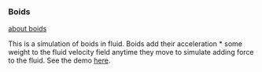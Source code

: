 ### Boids
[about boids](https://en.wikipedia.org/wiki/Boids)

This is a simulation of boids in fluid. Boids add their acceleration * some weight to the fluid velocity field anytime they move to simulate adding force to the fluid. See the demo [here](https://redj.dev/boids/). 
